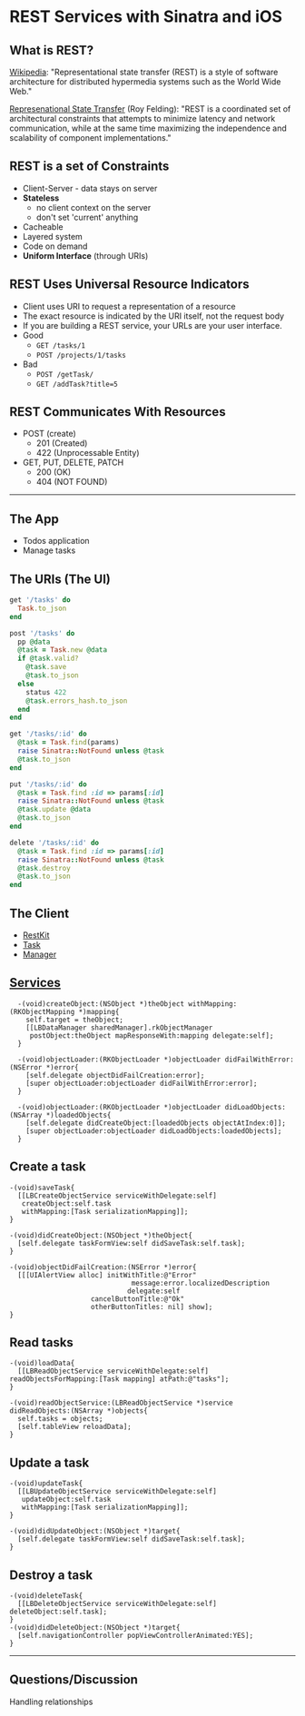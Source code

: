 REST Services with Sinatra and iOS
==================================

What is REST?
-------------
  [Wikipedia][1]:
  "Representational state transfer (REST) is a style of software architecture for distributed hypermedia systems such as the World Wide Web."
  
  [Represenational State Transfer][2] (Roy Felding):
  "REST is a coordinated set of architectural constraints that attempts to minimize latency and network communication, while at the same time maximizing the independence and scalability of component implementations."
  
REST is a set of Constraints
----------------------------
  -  Client-Server
    - data stays on server
  - __Stateless__
    - no client context on the server
    - don't set 'current' anything
  - Cacheable
  - Layered system
  - Code on demand
  - __Uniform Interface__ (through URIs)


REST Uses Universal Resource Indicators
---------------------------------------
  - Client uses URI to request a representation of a resource
  - The exact resource is indicated by the URI itself, not the request body
  - If you are building a REST service, your URLs are your user interface.
  - Good
    - `GET /tasks/1`
    - `POST /projects/1/tasks`
  - Bad
    - `POST /getTask/`
    - `GET /addTask?title=5`

REST Communicates With __Resources__
-------------------------------------
  - POST (create)
    - 201 (Created)
    - 422 (Unprocessable Entity)
  - GET, PUT, DELETE, PATCH
    - 200 (OK)
    - 404 (NOT FOUND)
    
---

The App
-------
  - Todos application
  - Manage tasks

The URIs (The UI)
----------------
  
``` ruby
get '/tasks' do
  Task.to_json
end 

post '/tasks' do
  pp @data
  @task = Task.new @data 
  if @task.valid?
    @task.save
    @task.to_json
  else
    status 422 
    @task.errors_hash.to_json
  end 
end 

get '/tasks/:id' do
  @task = Task.find(params)
  raise Sinatra::NotFound unless @task
  @task.to_json
end 

put '/tasks/:id' do
  @task = Task.find :id => params[:id]
  raise Sinatra::NotFound unless @task
  @task.update @data
  @task.to_json
end 

delete '/tasks/:id' do
  @task = Task.find :id => params[:id]
  raise Sinatra::NotFound unless @task
  @task.destroy
  @task.to_json
end
```
   
The Client
---------------
  - [RestKit][3]
  - [Task][6]
  - [Manager][5]

[Services][4]
------------
    
``` objC
  -(void)createObject:(NSObject *)theObject withMapping:(RKObjectMapping *)mapping{
    self.target = theObject;
    [[LBDataManager sharedManager].rkObjectManager 
     postObject:theObject mapResponseWith:mapping delegate:self];
  }

  -(void)objectLoader:(RKObjectLoader *)objectLoader didFailWithError:(NSError *)error{
    [self.delegate objectDidFailCreation:error];
    [super objectLoader:objectLoader didFailWithError:error];
  }

  -(void)objectLoader:(RKObjectLoader *)objectLoader didLoadObjects:(NSArray *)loadedObjects{
    [self.delegate didCreateObject:[loadedObjects objectAtIndex:0]];
    [super objectLoader:objectLoader didLoadObjects:loadedObjects];
  }
```
  
Create a task
-------------

``` objC
-(void)saveTask{
  [[LBCreateObjectService serviceWithDelegate:self] 
   createObject:self.task 
   withMapping:[Task serializationMapping]];
}

-(void)didCreateObject:(NSObject *)theObject{
  [self.delegate taskFormView:self didSaveTask:self.task];
}

-(void)objectDidFailCreation:(NSError *)error{
  [[[UIAlertView alloc] initWithTitle:@"Error" 
                              message:error.localizedDescription 
                             delegate:self 
                    cancelButtonTitle:@"Ok" 
                    otherButtonTitles: nil] show];
}
```

Read tasks
----------

``` objC
-(void)loadData{
  [[LBReadObjectService serviceWithDelegate:self] readObjectsForMapping:[Task mapping] atPath:@"tasks"];
}

-(void)readObjectService:(LBReadObjectService *)service didReadObjects:(NSArray *)objects{
  self.tasks = objects; 
  [self.tableView reloadData];
}
```

Update a task
-------------

``` objC
-(void)updateTask{
  [[LBUpdateObjectService serviceWithDelegate:self] 
   updateObject:self.task
   withMapping:[Task serializationMapping]];
}

-(void)didUpdateObject:(NSObject *)target{
  [self.delegate taskFormView:self didSaveTask:self.task];
}
```


Destroy a task
--------------

``` objC
-(void)deleteTask{
  [[LBDeleteObjectService serviceWithDelegate:self] deleteObject:self.task];
}
-(void)didDeleteObject:(NSObject *)target{
  [self.navigationController popViewControllerAnimated:YES];
}
```

---

Questions/Discussion
--------------------
Handling relationships

[1]: http://en.wikipedia.org/wiki/Representational_state_transfer
[2]: http://www.ics.uci.edu/~taylor/documents/2002-REST-TOIT.pdf
[3]: http://restkit.org
[4]: https://github.com/jacobsimeon/REST-Services-with-Sinatra-and-iOS/blob/master/client/Todo/Todo/LBCreateObjectService.m
[5]: https://github.com/jacobsimeon/REST-Services-with-Sinatra-and-iOS/blob/master/client/Todo/Todo/LBDataManager.m
[6]: https://github.com/jacobsimeon/REST-Services-with-Sinatra-and-iOS/blob/master/client/Todo/Todo/Task.m
